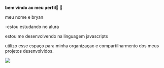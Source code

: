 **bem vindo ao meu perfil**🔵 🔴

meu nome e bryan

-estou estudando no alura

estou me desenvolvendo na linguagem javascripts

utilizo esse espaço para minha organizaçao e compartilharmento dos meus projetos desenvolvidos.


![](https://media1.tenor.com/m/XNRRNuKYxHwAAAAC/right-now-it%E2%80%99s-just-that-everything-feels-right-sorry-amanai.gif)


